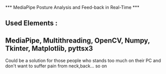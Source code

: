 *** MediaPipe Posture Analysis and Feed-back in Real-Time ***

Used Elements :
-------------
MediaPipe,
Multithreading,
OpenCV,
Numpy,
Tkinter,
Matplotlib,
pyttsx3
------------
Could be a solution for those people who stands too much on their PC
and don't want to suffer pain from neck,back... so on
                                                
